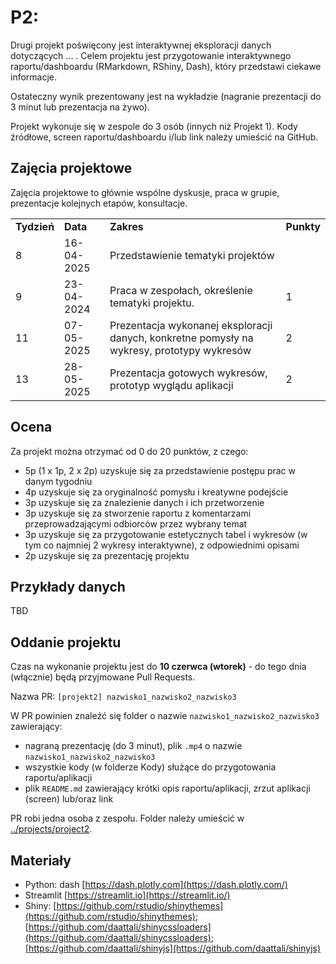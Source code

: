 # P2: 
Drugi projekt poświęcony jest interaktywnej eksploracji danych dotyczących ... . Celem projektu jest przygotowanie interaktywnego raportu/dashboardu (RMarkdown, RShiny, Dash), który przedstawi ciekawe informacje.

Ostateczny wynik prezentowany jest na wykładzie (nagranie prezentacji do 3 minut lub prezentacja na żywo).

Projekt wykonuje się w zespole do 3 osób (innych niż Projekt 1). Kody źródłowe, screen raportu/dashboardu i/lub link należy umieścić na GitHub.

## Zajęcia projektowe

Zajęcia projektowe to głównie wspólne dyskusje, praca w grupie, prezentacje kolejnych etapów, konsultacje.

<div class="tg-wrap"><table>
<tbody>
  <tr>
    <td><b>Tydzień</b></td>
    <td><b>Data</b></td>
    <td><b>Zakres</b></td>
    <td><b>Punkty</b></td>
  </tr>
  <tr>
    <td>8</td>
    <td>16-04-2025</td>
    <td>Przedstawienie tematyki projektów</td>
    <td></td>
  </tr>
  <tr>
    <td>9</td>
    <td>23-04-2024</td>
    <td>Praca w zespołach, określenie tematyki projektu.</td>
    <td>1</td>
  </tr>
    <tr>
    <td>11</td>
    <td>07-05-2025</td>
    <td>Prezentacja wykonanej eksploracji danych, konkretne pomysły na wykresy, prototypy wykresów</td>
    <td>2</td>
  </tr>
   <tr>
    <td>13</td>
    <td>28-05-2025</td>
    <td>Prezentacja gotowych wykresów, prototyp wyglądu aplikacji</td>
    <td>2</td>
  </tr>
</tbody>
</table></div>

## Ocena

Za projekt można otrzymać od 0 do 20 punktów, z czego:

- 5p (1 x 1p, 2 x 2p) uzyskuje się za przedstawienie postępu prac w danym tygodniu
- 4p uzyskuje się za oryginalność pomysłu i kreatywne podejście
- 3p uzyskuje się za znalezienie danych i ich przetworzenie
- 3p uzyskuje się za stworzenie raportu z komentarzami przeprowadzającymi odbiorców przez wybrany temat
- 3p uzyskuje się za przygotowanie estetycznych tabel i wykresów (w tym co najmniej 2 wykresy interaktywne), z odpowiednimi opisami
- 2p uzyskuje się za prezentację projektu

## Przykłady danych

TBD

## Oddanie projektu

Czas na wykonanie projektu jest do **10 czerwca (wtorek)** - do tego dnia (włącznie) będą przyjmowane Pull Requests.

Nazwa PR: `[projekt2] nazwisko1_nazwisko2_nazwisko3`

W PR powinien znaleźć się folder o nazwie `nazwisko1_nazwisko2_nazwisko3` zawierający:

- nagraną prezentację (do 3 minut), plik `.mp4` o nazwie `nazwisko1_nazwisko2_nazwisko3`
- wszystkie kody (w folderze Kody) służące do przygotowania raportu/aplikacji
- plik `README.md` zawierający krótki opis raportu/aplikacji, zrzut aplikacji (screen) lub/oraz link

PR robi jedna osoba z zespołu. Folder należy umieścić w [../projects/project2](https://github.com/kozaka93/2025L-ExploratoryDataAnalysis/tree/main/projects/project2).

## Materiały

- Python: dash [https://dash.plotly.com](https://dash.plotly.com/)
- Streamlit [https://streamlit.io](https://streamlit.io/)
- Shiny: [https://github.com/rstudio/shinythemes](https://github.com/rstudio/shinythemes); [https://github.com/daattali/shinycssloaders](https://github.com/daattali/shinycssloaders); [https://github.com/daattali/shinyjs](https://github.com/daattali/shinyjs)


